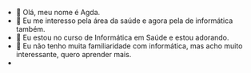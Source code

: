 - 👋 Olá, meu nome é Agda.
- 👀 Eu me interesso pela área da saúde e agora pela de informática também.
- 🌱 Eu estou no curso de Informática em Saúde e estou adorando.
- 💞️ Eu não tenho muita familiaridade com informática, mas acho muito interessante, quero aprender mais.
-

<!---
abertolucci/abertolucci is a ✨ special ✨ repository because its `README.md` (this file) appears on your GitHub profile.
You can click the Preview link to take a look at your changes.
--->
